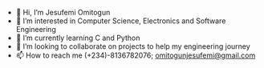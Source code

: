 - 👋 Hi, I’m Jesufemi Omitogun
- 👀 I’m interested in Computer Science, Electronics and Software Engineering
- 🌱 I’m currently learning C and Python
- 💞️ I’m looking to collaborate on projects to help my engineering journey
- 📫 How to reach me (+234)-8136782076; omitogunjesufemi@gmail.com

<!---
omitogunjesufemi/omitogunjesufemi is a ✨ special ✨ repository because its `README.md` (this file) appears on your GitHub profile.
You can click the Preview link to take a look at your changes.
--->
